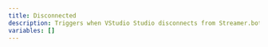 ```yaml
---
title: Disconnected
description: Triggers when VStudio Studio disconnects from Streamer.bot
variables: []
---
```

